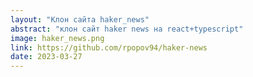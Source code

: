 ```yaml
---
layout: "Клон сайта haker_news"
abstract: "клон сайт haker news на react+typescript"
image: haker_news.png
link: https://github.com/rpopov94/haker-news
date: 2023-03-27
---
```

